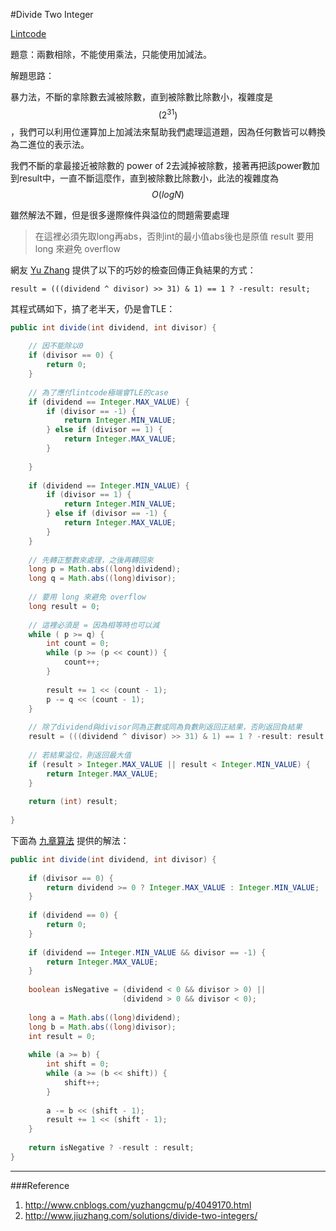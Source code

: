 #Divide Two Integer

[Lintcode](http://www.lintcode.com/en/problem/divide-two-integers/)

題意：兩數相除，不能使用乘法，只能使用加減法。

解題思路：

暴力法，不斷的拿除數去減被除數，直到被除數比除數小，複雜度是$$(2^{31})$$，我們可以利用位運算加上加減法來幫助我們處理這道題，因為任何數皆可以轉換為二進位的表示法。

我們不斷的拿最接近被除數的 power of 2去減掉被除數，接著再把該power數加到result中，一直不斷這麼作，直到被除數比除數小，此法的複雜度為 $$O(logN)$$

雖然解法不難，但是很多邊際條件與溢位的問題需要處理

> 在這裡必須先取long再abs，否則int的最小值abs後也是原值
> result 要用 long 來避免 overflow

網友 [Yu Zhang](http://www.cnblogs.com/yuzhangcmu/p/4049170.html) 提供了以下的巧妙的檢查回傳正負結果的方式：

```result = (((dividend ^ divisor) >> 31) & 1) == 1 ? -result: result;```

其程式碼如下，搞了老半天，仍是會TLE：

```java
public int divide(int dividend, int divisor) {
    
    // 因不能除以0
    if (divisor == 0) {
        return 0;
    }
    
    // 為了應付lintcode極端會TLE的case
    if (dividend == Integer.MAX_VALUE) {
        if (divisor == -1) {
            return Integer.MIN_VALUE;
        } else if (divisor == 1) {
            return Integer.MAX_VALUE;
        }
        
    }
    
    if (dividend == Integer.MIN_VALUE) {
        if (divisor == 1) {
            return Integer.MIN_VALUE;
        } else if (divisor == -1) {
            return Integer.MAX_VALUE;
        }
    }
    
    // 先轉正整數來處理，之後再轉回來
    long p = Math.abs((long)dividend);
    long q = Math.abs((long)divisor);
    
    // 要用 long 來避免 overflow
    long result = 0;
    
    // 這裡必須是 = 因為相等時也可以減
    while ( p >= q) {
        int count = 0;
        while (p >= (p << count)) {
            count++;
        }
        
        result += 1 << (count - 1);
        p -= q << (count - 1);
    }
    
    // 除了dividend與divisor同為正數或同為負數則返回正結果，否則返回負結果
    result = (((dividend ^ divisor) >> 31) & 1) == 1 ? -result: result;
    
    // 若結果溢位，則返回最大值
    if (result > Integer.MAX_VALUE || result < Integer.MIN_VALUE) {
        return Integer.MAX_VALUE;
    }
    
    return (int) result;
    
}
```

下面為 [九章算法](http://www.jiuzhang.com/solutions/divide-two-integers/) 提供的解法：

```java
public int divide(int dividend, int divisor) {
        
    if (divisor == 0) {
        return dividend >= 0 ? Integer.MAX_VALUE : Integer.MIN_VALUE;
    }
    
    if (dividend == 0) {
        return 0;
    }
    
    if (dividend == Integer.MIN_VALUE && divisor == -1) {
        return Integer.MAX_VALUE;
    }
    
    boolean isNegative = (dividend < 0 && divisor > 0) ||
                         (dividend > 0 && divisor < 0);
                         
    long a = Math.abs((long)dividend);
    long b = Math.abs((long)divisor);
    int result = 0;
    
    while (a >= b) {
        int shift = 0;
        while (a >= (b << shift)) {
            shift++;
        }
        
        a -= b << (shift - 1);
        result += 1 << (shift - 1);
    }
    
    return isNegative ? -result : result;
}
```


---
###Reference
1. http://www.cnblogs.com/yuzhangcmu/p/4049170.html
2. http://www.jiuzhang.com/solutions/divide-two-integers/
